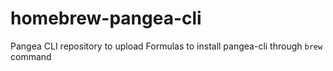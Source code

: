 # homebrew-pangea-cli
Pangea CLI repository to upload Formulas to install pangea-cli through `brew` command
